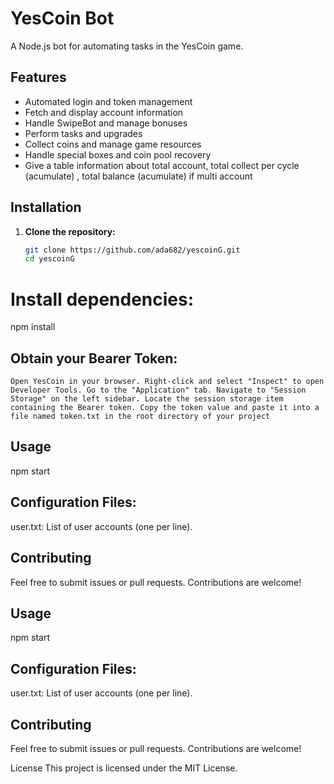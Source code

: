 # YesCoin Bot

A Node.js bot for automating tasks in the YesCoin game.

## Features

- Automated login and token management
- Fetch and display account information
- Handle SwipeBot and manage bonuses
- Perform tasks and upgrades
- Collect coins and manage game resources
- Handle special boxes and coin pool recovery
- Give a table information about total account, total collect per cycle (acumulate) , total balance (acumulate) if multi account

## Installation

1. **Clone the repository:**

   ```bash
   git clone https://github.com/ada682/yescoinG.git
   cd yescoinG

# Install dependencies:
npm install

## Obtain your Bearer Token:

``Open YesCoin in your browser.
Right-click and select "Inspect" to open Developer Tools.
Go to the "Application" tab.
Navigate to "Session Storage" on the left sidebar.
Locate the session storage item containing the Bearer token.
Copy the token value and paste it into a file named token.txt in the root directory of your project``

## Usage
npm start

## Configuration Files:
user.txt: List of user accounts (one per line).

## Contributing
Feel free to submit issues or pull requests. Contributions are welcome!

## Usage
npm start

## Configuration Files:
user.txt: List of user accounts (one per line).

## Contributing
Feel free to submit issues or pull requests. Contributions are welcome!

License
This project is licensed under the MIT License.
